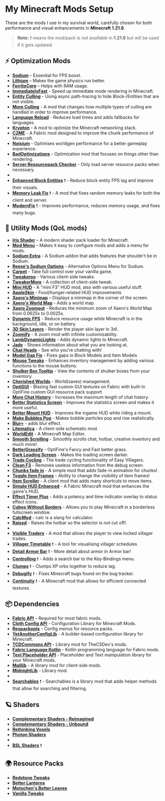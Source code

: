 # My Minecraft Mods Setup

These are the mods I use in my survival world, carefully chosen for both performance and visual enhancements in **Minecraft 1.21.6**.
> **Note:** ❗ means the mod/pack is *not available* in **1.21.6** but will be used if it gets updated.

## ⚡ Optimization Mods

- **[Sodium](https://modrinth.com/mod/sodium)** – Essential for FPS boost.
- **[Lithium](https://modrinth.com/mod/lithium)** – Makes the game physics run better.
- **[FerriteCore](https://modrinth.com/mod/ferrite-core)** – Helps with RAM usage.
- **[ImmediatelyFast](https://modrinth.com/mod/immediatelyfast)** - Speed up immediate mode rendering in Minecraft.
- **[Entity Culling](https://modrinth.com/mod/entityculling)** - Using async path-tracing to hide Block-/Entities that are not visible.
- **[More Culling](https://modrinth.com/mod/moreculling)** - A mod that changes how multiple types of culling are handled in order to improve performance.
- **[Language Reload](https://modrinth.com/mod/language-reload)** - Reduces load times and adds fallbacks for languages.
- **[Krypton](https://modrinth.com/mod/krypton)** - A mod to optimize the Minecraft networking stack.
- **[C2ME](https://modrinth.com/mod/c2me-fabric)** - A Fabric mod designed to improve the chunk performance of Minecraft.
- **[Noisium](https://modrinth.com/mod/noisium)** - Optimises worldgen performance for a better gameplay experience.
- **[BadOptimizations](https://modrinth.com/mod/badoptimizations)** - Optimization mod that focuses on things other than rendering.
- **[Server Resourcepack Checker](https://modrinth.com/mod/server-resource-pack-checker)** - Only load server resource packs when necessary.
- **[]()**
- **[Enhanced Block Entities](https://modrinth.com/mod/ebe)** ❗ - Reduce block entity FPS lag and improve their visuals.
- **[Memory Leak Fix](https://modrinth.com/mod/memoryleakfix)** ❗ - A mod that fixes random memory leaks for both the client and server.
- **[ModernFix](https://modrinth.com/mod/modernfix)** ❗ - Improves performance, reduces memory usage, and fixes many bugs.

## 🔧 Utility Mods (QoL mods)

- **[Iris Shader](https://modrinth.com/mod/iris)** – A modern shader pack loader for Minecraft.
- **[Mod Menu](https://modrinth.com/mod/modmenu)** – Makes it easy to configure mods and adds a menu for mods.
- **[Sodium Extra](https://modrinth.com/mod/sodium-extra)** - A Sodium addon that adds features that shouldn't be in Sodium.
- **[Reese's Sodium Options](https://modrinth.com/mod/reeses-sodium-options)** - Alternative Options Menu for Sodium.
- **[Carpet](https://modrinth.com/mod/carpet)** - Take full control over your vanilla game.
- **[Tweakeroo](https://modrinth.com/mod/tweakeroo)** - Various client-side tweaks.
- **[TweakerMore](https://modrinth.com/mod/tweakermore)** - A collection of client-side tweak.
- **[Mini HUD](https://modrinth.com/mod/minihud)** - A "mini F3" HUD mod, also with various useful stuff.
- **[AppleSkin](https://modrinth.com/mod/appleskin)** - Food/hunger-related HUD improvements
- **[Xaero's Minimap](https://modrinth.com/mod/xaeros-minimap)** – Displays a minimap in the corner of the screen.
- **[Xaero's World Map](https://modrinth.com/mod/xaeros-world-map)** - Adds a world map.
- **[Xaero Zoomout](https://modrinth.com/mod/xaero-zoomout)** - Reduces the minimum zoom of Xaero's World Map from 0.0625x to 0.0025x.
- **[Dynamic FPS](https://modrinth.com/mod/dynamic-fps)** - Reduce resource usage while Minecraft is in the background, idle, or on battery.
- **[3D Skin Layers](https://modrinth.com/mod/3dskinlayers)** - Render the player skin layer in 3d!.
- **[Zoomify](https://modrinth.com/mod/zoomify)** - A zoom mod with infinite customizability.
- **[LambDynamicLights](https://modrinth.com/mod/lambdynamiclights)** - Adds dynamic lights to Minecraft.
- **[Jade](https://modrinth.com/mod/jade)** - Shows information about what you are looking at.
- **[Chat Heads](https://modrinth.com/mod/chat-heads)** - See who you're chatting with!
- **[Model Gap Fix](https://modrinth.com/mod/modelfix)** - Fixes gaps in Block Models and Item Models
- **[Mouse Tweaks](https://modrinth.com/mod/mouse-tweaks)** - Enhances inventory management by adding various functions to the mouse buttons.
- **[Shulker Box Tooltip](https://modrinth.com/mod/shulkerboxtooltip)** - View the contents of shulker boxes from your inventory.
- **[Cherished Worlds](https://modrinth.com/mod/cherished-worlds)** - World(saves) management.
- **[OptiGUI](https://modrinth.com/mod/optigui)** - Blazing fast custom GUI textures on Fabric with built-in OptiFine custom GUI resource pack support
- **[More Chat History](https://modrinth.com/mod/morechathistory)** - Increases the maximum length of chat history.
- **[Better Statistics Screen](https://modrinth.com/mod/better-stats)** - Improves the statistics screen and makes it more useful.
- **[Better Mount HUD](https://modrinth.com/mod/better-mount-hud)** - Improves the ingame HUD while riding a mount.
- **[Make Bubbles Pop](https://modrinth.com/mod/make_bubbles_pop)** - Makes bubble particles pop and rise realistically.
- **[Blur+](https://modrinth.com/mod/blur-plus)** - adds blur effect.
- **[Litematica](https://modrinth.com/mod/litematica)** - A client-side schematic mod.
- **[WorldEdit](https://modrinth.com/plugin/worldedit)** - A Minecraft Map Editor.
- **[Smooth Scrolling](https://modrinth.com/mod/smooth-scroll)** - Smoothly scrolls chat, hotbar, creative inventory and much more!.
- **[BetterGrassify](https://modrinth.com/mod/bettergrassify)** -  OptiFine's Fancy and Fast better grass.
- **[Dark Loading Screen](https://modrinth.com/mod/dark-loading-screen)** - Makes the loading screen darker.
- **[Trade Cycling](https://modrinth.com/mod/trade-cycling)** - The trade cycling functionality of Easy Villagers.
- **[Clean F3](https://modrinth.com/mod/clean-f3)** - Removes useless information from the debug screen.
- **[Chunks fade in](https://modrinth.com/mod/chunks-fade-in)** - A simple mod that adds fade-in animation for chunks!.
- **[Toggle Item Frames](https://modrinth.com/mod/toggle-item-frames)** - Ability to change the visibility of item frames!
- **[Item Scroller](https://modrinth.com/mod/item-scroller)** - A client mod that adds many shortcuts to move items.
- **[Simple HUD Enhanced](https://modrinth.com/mod/simple-hud-enhanced)** - A Fabric Minecraft mod that enhances the game's HUD.
- **[Effect Timer Plus](https://modrinth.com/mod/effecttimerplus)** - Adds a potency and time indicator overlay to status effect icons.
- **[Cubes Without Borders](https://modrinth.com/mod/cubes-without-borders)** - Allows you to play Minecraft in a borderless fullscreen window.
- **[CalcMod](https://modrinth.com/plugin/calcmod)** - calc is a slang for calculator.
- **[Raised](https://modrinth.com/mod/raised)** - Raises the hotbar so the selector is not cut off!.
- **[]()**
- **[Visible Traders](https://modrinth.com/mod/visible-traders)** - A mod that allows the player to view locked villager trades.
- **[Villager Timetable](https://modrinth.com/mod/villagertimetable)** ❗ - A tool for visualising villager schedules
- **[Detail Armor Bar](https://modrinth.com/mod/detail-armor-bar)** ❗ - More detail about armor in Armor bar!
- **[Controlling](https://modrinth.com/mod/controlling)** ❗ - Adds a search bar to the Key-Bindings menu.
- **[Clumps](https://modrinth.com/mod/clumps)** ❗ - Clumps XP orbs together to reduce lag.
- **[Debugify](https://modrinth.com/mod/debugify)** ❗ - Fixes Minecraft bugs found on the bug tracker.
- **[Continuity](https://modrinth.com/mod/continuity)** ❗ - A Minecraft mod that allows for efficient connected textures.

## 📦 Dependencies

- **[Fabric API](https://modrinth.com/mod/fabric-api)** – Required for most fabric mods.
- **[Cloth Config API](https://modrinth.com/mod/cloth-config)** - Configuration Library for Minecraft Mods.
- **[Respackopts](https://modrinth.com/mod/respackopts)** - Config menus for resource packs.
- **[YetAnotherConfigLib](https://modrinth.com/mod/yacl)** - A builder-based configuration library for Minecraft.
- **[TCDCommons API](https://modrinth.com/mod/tcdcommons)** - Library mod for TheCSDev's mods.
- **[Fabric Language Kotlin](https://modrinth.com/mod/fabric-language-kotlin)** - Kotlin programming language for Fabric mods.
- **[Text Placeholder API](https://modrinth.com/mod/placeholder-api)** - Placeholder and Text manipulation library for your Minecraft mods.
- **[Malilib](https://modrinth.com/mod/malilib)** - A library mod for client-side mods.
- **[MidnightLib](https://modrinth.com/mod/midnightlib)** - Library mod.
- **[]()**
- **[Searchables](https://modrinth.com/mod/searchables)** ❗ - Searchables is a library mod that adds helper methods that allow for searching and filtering.

## 🪐 Shaders

- **[Complementary Shaders - Reimagined](https://modrinth.com/shader/complementary-reimagined)**
- **[Complementary Shaders - Unbound](https://modrinth.com/shader/complementary-unbound)**
- **[Rethinking Voxels](https://modrinth.com/shader/rethinking-voxels)**
- **[Photon Shaders](https://modrinth.com/shader/photon-shader)**
- **[]()**
- **[BSL Shaders](https://modrinth.com/shader/bsl-shaders)** ❗

## 🌍 Resource Packs

- **[Redstone Tweaks](https://modrinth.com/resourcepack/redstone-tweaks)**
- **[Better Lanterns](https://modrinth.com/resourcepack/better-lanterns)**
- **[Motschen's Better Leaves](https://modrinth.com/resourcepack/better-leaves)**
- **[Vanilla Tweaks](https://vanillatweaks.net/picker/resource-packs/)**
